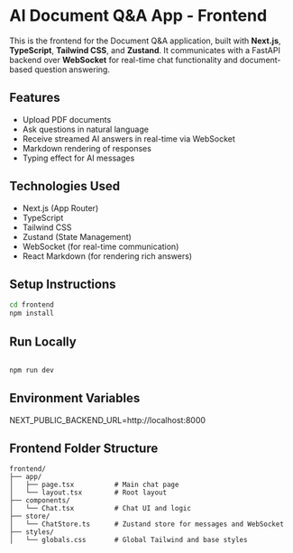 # AI Document Q&A App - Frontend

This is the frontend for the Document Q&A application, built with **Next.js**, **TypeScript**, **Tailwind CSS**, and **Zustand**. It communicates with a FastAPI backend over **WebSocket** for real-time chat functionality and document-based question answering.

## Features

- Upload PDF documents
- Ask questions in natural language
- Receive streamed AI answers in real-time via WebSocket
- Markdown rendering of responses
- Typing effect for AI messages

## Technologies Used

- Next.js (App Router)
- TypeScript
- Tailwind CSS
- Zustand (State Management)
- WebSocket (for real-time communication)
- React Markdown (for rendering rich answers)

## Setup Instructions

```bash
cd frontend
npm install
```

## Run Locally

```bash

npm run dev

```

## Environment Variables

NEXT_PUBLIC_BACKEND_URL=http://localhost:8000


## Frontend Folder Structure
```
frontend/
├── app/
│   ├── page.tsx          # Main chat page
│   └── layout.tsx        # Root layout
├── components/
│   └── Chat.tsx          # Chat UI and logic
├── store/
│   └── ChatStore.ts      # Zustand store for messages and WebSocket
├── styles/
│   └── globals.css       # Global Tailwind and base styles
```
